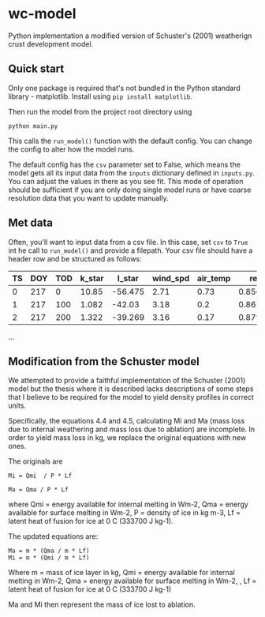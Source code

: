 # wc-model

Python implementation a modified version of Schuster's (2001) weatherign crust development model.

## Quick start

Only one package is required that's not bundled in the Python standard library - matplotlib.
Install using `pip install matplotlib`. 

Then run the model from the project root directory using 

```
python main.py
```

This calls the `run_model()` function with the default config. You can change the config to alter how the model runs.

The default config has the `csv` parameter set to False, which means the model gets all its input data from the `inputs` dictionary defined in `inputs.py`. You can adjust the values in there as you see fit. This mode of operation should be sufficient if you are only doing single model runs or have coarse resolution data that you want to update manually.


## Met data

Often, you'll want to input data from a csv file. In this case, set `csv` to `True` int he call to `run_model()` and provide a filepath. Your csv file should have a header row and be structured as follows:

|TS	|DOY	|TOD	|k_star	|l_star	|wind_spd	|air_temp|	rel_hum|
|---|---|---|---|---|---|---|---|
|0	|217|	0	|10.85	|-56.475|	2.71|	0.73|	0.850775|
|1	|217|	100	|1.082	|-42.03	| 3.18	|0.2	|0.867466833|
|2	|217|	200	|1.322	|-39.269|	3.16|	0.17|	0.879960833|

...

## Modification from the Schuster model

We attempted to provide a faithful implementation of the Schuster (2001) model but the thesis where it is described lacks descriptions of some steps that I believe to be required for the model to yield density profiles in correct units.

Specifically, the equations 4.4 and 4.5, calculating Mi and Ma (mass loss due to internal weathering and mass loss due to ablation) are incomplete. In order to yield mass loss in kg, we replace the original equations with new ones.

The originals are

```
Mi = Qmi  / P * Lf

Ma = Qma / P * Lf
```

where Qmi = energy available for internal melting in Wm-2, Qma = energy available for surface melting in Wm-2, P = density of ice in kg m-3, Lf = latent heat of fusion for ice at 0 C (333700 J kg-1).

The updated equations are:

```
Ma = m * (Qma / m * Lf)
Mi = m * (Qmi / m * Lf)
```

Where m = mass of ice layer in kg, Qmi = energy available for internal melting in Wm-2, Qma = energy available for surface melting in Wm-2, , Lf = latent heat of fusion for ice at 0 C (333700 J kg-1)

Ma and Mi then represent the mass of ice lost to ablation.
